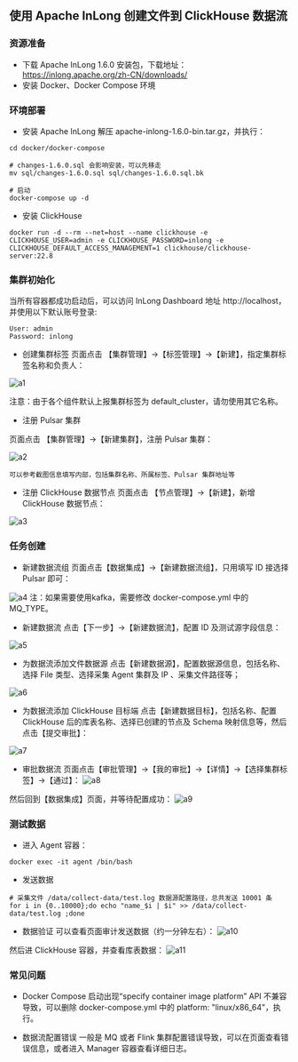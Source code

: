## 使用 Apache InLong 创建文件到 ClickHouse 数据流


### 资源准备

- 下载 Apache InLong 1.6.0 安装包，下载地址：https://inlong.apache.org/zh-CN/downloads/
- 安装 Docker、Docker Compose 环境

### 环境部署

- 安装 Apache InLong 解压 apache-inlong-1.6.0-bin.tar.gz，并执行：

```
cd docker/docker-compose

# changes-1.6.0.sql 会影响安装，可以先移走
mv sql/changes-1.6.0.sql sql/changes-1.6.0.sql.bk

# 启动
docker-compose up -d

```


- 安装 ClickHouse
```
docker run -d --rm --net=host --name clickhouse -e CLICKHOUSE_USER=admin -e CLICKHOUSE_PASSWORD=inlong -e CLICKHOUSE_DEFAULT_ACCESS_MANAGEMENT=1 clickhouse/clickhouse-server:22.8
```

### 集群初始化
当所有容器都成功启动后，可以访问 InLong Dashboard 地址 http://localhost，并使用以下默认账号登录:

```
User: admin
Password: inlong
```

- 创建集群标签
页面点击 【集群管理】->【标签管理】->【新建】，指定集群标签名称和负责人：

![a1](./res/a1.jpg)

注意：由于各个组件默认上报集群标签为 default_cluster，请勿使用其它名称。

- 注册 Pulsar 集群

页面点击 【集群管理】->【新建集群】，注册 Pulsar 集群：

![a2](./res/a2.jpg)

    可以参考截图信息填写内部，包括集群名称、所属标签、Pulsar 集群地址等

- 注册 ClickHouse 数据节点
页面点击 【节点管理】→【新建】，新增 ClickHouse 数据节点：

![a3](./res/a3.jpeg)

### 任务创建
- 新建数据流组
页面点击【数据集成】→【新建数据流组】，只用填写 ID 接选择 Pulsar 即可：

![a4](./res/a4.jpeg)
注：如果需要使用kafka，需要修改 docker-compose.yml 中的 MQ_TYPE。

- 新建数据流
点击【下一步】→【新建数据流】，配置 ID 及测试源字段信息：

![a5](./res/a5.jpeg)

- 为数据流添加文件数据源
点击【新建数据源】，配置数据源信息，包括名称、选择 File 类型、选择采集 Agent 集群及 IP 、采集文件路径等；

![a6](./res/a6.jpeg)

- 为数据流添加 ClickHouse 目标端
点击【新建数据目标】，包括名称、配置 ClickHouse 后的库表名称、选择已创建的节点及 Schema 映射信息等，然后点击【提交审批】：

![a7](./res/a7.jpeg)

- 审批数据流
页面点击【审批管理】->【我的审批】->【详情】->【选择集群标签】->【通过】：
![a8](./res/a8.jpeg)

然后回到【数据集成】页面，并等待配置成功：
![a9](./res/a9.jpeg)

### 测试数据
- 进入 Agent 容器：
```
docker exec -it agent /bin/bash
```

- 发送数据
```
# 采集文件 /data/collect-data/test.log 数据源配置路径，总共发送 10001 条
for i in {0..10000};do echo "name_$i | $i" >> /data/collect-data/test.log ;done
```

- 数据验证
可以查看页面审计发送数据（约一分钟左右）：
![a10](./res/a10.jpeg)

然后进 ClickHouse 容器，并查看库表数据：
![a11](./res/a11.jpeg)

### 常见问题
- Docker Compose 启动出现“specify container image platform”
API 不兼容导致，可以删除 docker-compose.yml 中的 platform: "linux/x86_64"，执行。

- 数据流配置错误
一般是 MQ 或者 Flink 集群配置错误导致，可以在页面查看错误信息，或者进入 Manager 容器查看详细日志。

